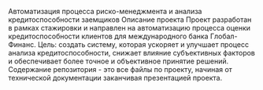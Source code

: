 Автоматизация процесса риско-менеджмента и анализа кредитоспособности заемщиков
Описание проекта
Проект разработан в рамках стажировки и направлен на автоматизацию процесса оценки кредитоспособности клиентов для международного банка Глобал-Финанс.
Цель: создать систему, которая ускоряет и улучшает процесс анализа кредитоспособности, снижает влияние субъективных факторов и обеспечивает более точное и объективное принятие решений.
Содержание репозитория - это все файлы по проекту, начиная от технической документации заканчивая презентацией проекта.
